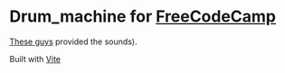 # Drum_machine for [FreeCodeCamp](https://www.freecodecamp.org/learn/front-end-development-libraries)

[These guys](https://bigsoundbank.com/) provided the sounds).

Built with [Vite](https://vitejs.dev/)

